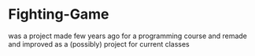 # Fighting-Game
was a project made few years ago for a programming course and remade and improved as a (possibly) project for current classes
